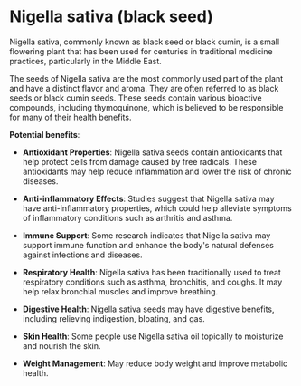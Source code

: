 # Nigella sativa (black seed) 

Nigella sativa, commonly known as black seed or black cumin, is a small flowering plant that has been used for centuries in traditional medicine practices, particularly in the Middle East.

The seeds of Nigella sativa are the most commonly used part of the plant and have a distinct flavor and aroma. They are often referred to as black seeds or black cumin seeds. These seeds contain various bioactive compounds, including thymoquinone, which is believed to be responsible for many of their health benefits.

**Potential benefits**:

* **Antioxidant Properties**: Nigella sativa seeds contain antioxidants that help protect cells from damage caused by free radicals. These antioxidants may help reduce inflammation and lower the risk of chronic diseases.

* **Anti-inflammatory Effects**: Studies suggest that Nigella sativa may have anti-inflammatory properties, which could help alleviate symptoms of inflammatory conditions such as arthritis and asthma.

* **Immune Support**: Some research indicates that Nigella sativa may support immune function and enhance the body's natural defenses against infections and diseases.

* **Respiratory Health**: Nigella sativa has been traditionally used to treat respiratory conditions such as asthma, bronchitis, and coughs. It may help relax bronchial muscles and improve breathing.

* **Digestive Health**: Nigella sativa seeds may have digestive benefits, including relieving indigestion, bloating, and gas.

* **Skin Health**: Some people use Nigella sativa oil topically to moisturize and nourish the skin.

* **Weight Management**: May reduce body weight and improve metabolic health.
